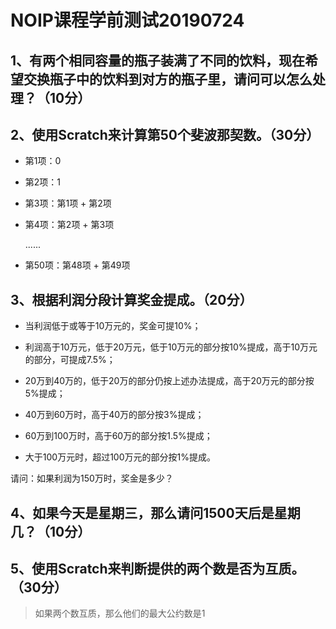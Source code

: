 # NOIP课程学前测试20190724

## 1、有两个相同容量的瓶子装满了不同的饮料，现在希望交换瓶子中的饮料到对方的瓶子里，请问可以怎么处理？（10分）



## 2、使用Scratch来计算第50个斐波那契数。（30分）

* 第1项：0

* 第2项：1

* 第3项：第1项 + 第2项

* 第4项：第2项 + 第3项

  ......

* 第50项：第48项 + 第49项



## 3、根据利润分段计算奖金提成。（20分）

* 当利润低于或等于10万元的，奖金可提10%；

* 利润高于10万元，低于20万元，低于10万元的部分按10%提成，高于10万元的部分，可提成7.5%；

* 20万到40万的，低于20万的部分仍按上述办法提成，高于20万元的部分按5%提成；

* 40万到60万时，高于40万的部分按3%提成；

* 60万到100万时，高于60万的部分按1.5%提成；

* 大于100万元时，超过100万元的部分按1%提成。

请问：如果利润为150万时，奖金是多少？



## 4、如果今天是星期三，那么请问1500天后是星期几？（10分）

## 5、使用Scratch来判断提供的两个数是否为互质。（30分）

> 如果两个数互质，那么他们的最大公约数是1
